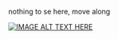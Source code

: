 nothing to se here, move along

[![IMAGE ALT TEXT HERE](https://img.youtube.com/vi/bJiqrVWLfdw/0.jpg)](https://www.youtube.com/watch?v=bJiqrVWLfdw)